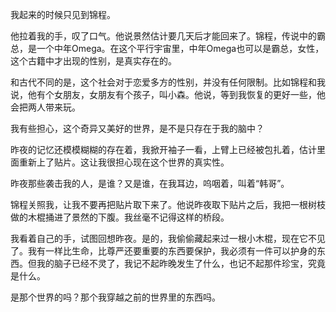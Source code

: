 我起来的时候只见到锦程。

他拉着我的手，叹了口气。他说景然估计要几天后才能回来了。锦程，传说中的霸总，是一个中年Omega。在这个平行宇宙里，中年Omega也可以是霸总，女性，这个古籍中才出现的性别，是真实存在的。

和古代不同的是，这个社会对于恋爱多方的性别，并没有任何限制。比如锦程和我说，他有个女朋友，女朋友有个孩子，叫小森。他说，等到我恢复的更好一些，他会把两人带来玩。

我有些担心，这个奇异又美好的世界，是不是只存在于我的脑中？

昨夜的记忆还模模糊糊的存在着，我掀开袖子一看，上臂上已经被包扎着，估计里面重新上了贴片。这让我很担心现在这个世界的真实性。

昨夜那些袭击我的人，是谁？又是谁，在我耳边，呜咽着，叫着“韩哥”。

锦程关照我，让我不要再把贴片取下来了。他说昨夜取下贴片之后，我把一根树枝做的木棍捅进了景然的下腹。我丝毫不记得这样的桥段。

我看着自己的手，试图回想昨夜。是的，我偷偷藏起来过一根小木棍，现在它不见了。我有一样比生命，比尊严还要重要的东西要保护，我必须有一件可以护身的东西。但我的脑子已经不灵了，我记不起昨晚发生了什么，也记不起那件珍宝，究竟是什么。

是那个世界的吗？那个我穿越之前的世界里的东西吗。